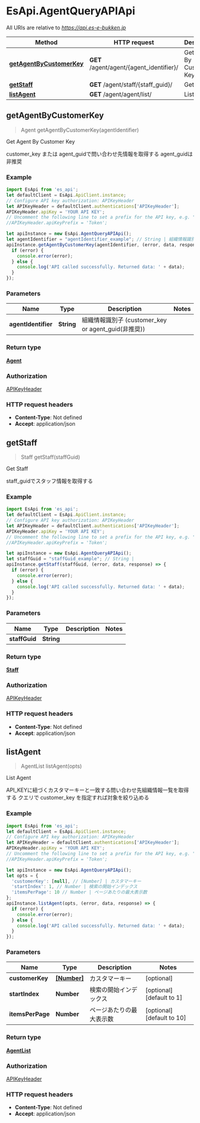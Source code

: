 # EsApi.AgentQueryAPIApi

All URIs are relative to *https://api.es-e-bukken.jp*

Method | HTTP request | Description
------------- | ------------- | -------------
[**getAgentByCustomerKey**](AgentQueryAPIApi.md#getAgentByCustomerKey) | **GET** /agent/agent/{agent_identifier}/ | Get Agent By Customer Key
[**getStaff**](AgentQueryAPIApi.md#getStaff) | **GET** /agent/staff/{staff_guid}/ | Get Staff
[**listAgent**](AgentQueryAPIApi.md#listAgent) | **GET** /agent/agent/list/ | List Agent



## getAgentByCustomerKey

> Agent getAgentByCustomerKey(agentIdentifier)

Get Agent By Customer Key

customer_key または agent_guidで問い合わせ先情報を取得する agent_guidは非推奨

### Example

```javascript
import EsApi from 'es_api';
let defaultClient = EsApi.ApiClient.instance;
// Configure API key authorization: APIKeyHeader
let APIKeyHeader = defaultClient.authentications['APIKeyHeader'];
APIKeyHeader.apiKey = 'YOUR API KEY';
// Uncomment the following line to set a prefix for the API key, e.g. "Token" (defaults to null)
//APIKeyHeader.apiKeyPrefix = 'Token';

let apiInstance = new EsApi.AgentQueryAPIApi();
let agentIdentifier = "agentIdentifier_example"; // String | 組織情報識別子 (customer_key or agent_guid(非推奨))
apiInstance.getAgentByCustomerKey(agentIdentifier, (error, data, response) => {
  if (error) {
    console.error(error);
  } else {
    console.log('API called successfully. Returned data: ' + data);
  }
});
```

### Parameters


Name | Type | Description  | Notes
------------- | ------------- | ------------- | -------------
 **agentIdentifier** | **String**| 組織情報識別子 (customer_key or agent_guid(非推奨)) | 

### Return type

[**Agent**](Agent.md)

### Authorization

[APIKeyHeader](../README.md#APIKeyHeader)

### HTTP request headers

- **Content-Type**: Not defined
- **Accept**: application/json


## getStaff

> Staff getStaff(staffGuid)

Get Staff

staff_guidでスタッフ情報を取得する

### Example

```javascript
import EsApi from 'es_api';
let defaultClient = EsApi.ApiClient.instance;
// Configure API key authorization: APIKeyHeader
let APIKeyHeader = defaultClient.authentications['APIKeyHeader'];
APIKeyHeader.apiKey = 'YOUR API KEY';
// Uncomment the following line to set a prefix for the API key, e.g. "Token" (defaults to null)
//APIKeyHeader.apiKeyPrefix = 'Token';

let apiInstance = new EsApi.AgentQueryAPIApi();
let staffGuid = "staffGuid_example"; // String | 
apiInstance.getStaff(staffGuid, (error, data, response) => {
  if (error) {
    console.error(error);
  } else {
    console.log('API called successfully. Returned data: ' + data);
  }
});
```

### Parameters


Name | Type | Description  | Notes
------------- | ------------- | ------------- | -------------
 **staffGuid** | **String**|  | 

### Return type

[**Staff**](Staff.md)

### Authorization

[APIKeyHeader](../README.md#APIKeyHeader)

### HTTP request headers

- **Content-Type**: Not defined
- **Accept**: application/json


## listAgent

> AgentList listAgent(opts)

List Agent

API_KEYに紐づくカスタマーキーと一致する問い合わせ先組織情報一覧を取得する  クエリで customer_key を指定すれば対象を絞り込める

### Example

```javascript
import EsApi from 'es_api';
let defaultClient = EsApi.ApiClient.instance;
// Configure API key authorization: APIKeyHeader
let APIKeyHeader = defaultClient.authentications['APIKeyHeader'];
APIKeyHeader.apiKey = 'YOUR API KEY';
// Uncomment the following line to set a prefix for the API key, e.g. "Token" (defaults to null)
//APIKeyHeader.apiKeyPrefix = 'Token';

let apiInstance = new EsApi.AgentQueryAPIApi();
let opts = {
  'customerKey': [null], // [Number] | カスタマーキー
  'startIndex': 1, // Number | 検索の開始インデックス
  'itemsPerPage': 10 // Number | ページあたりの最大表示数
};
apiInstance.listAgent(opts, (error, data, response) => {
  if (error) {
    console.error(error);
  } else {
    console.log('API called successfully. Returned data: ' + data);
  }
});
```

### Parameters


Name | Type | Description  | Notes
------------- | ------------- | ------------- | -------------
 **customerKey** | [**[Number]**](Number.md)| カスタマーキー | [optional] 
 **startIndex** | **Number**| 検索の開始インデックス | [optional] [default to 1]
 **itemsPerPage** | **Number**| ページあたりの最大表示数 | [optional] [default to 10]

### Return type

[**AgentList**](AgentList.md)

### Authorization

[APIKeyHeader](../README.md#APIKeyHeader)

### HTTP request headers

- **Content-Type**: Not defined
- **Accept**: application/json

